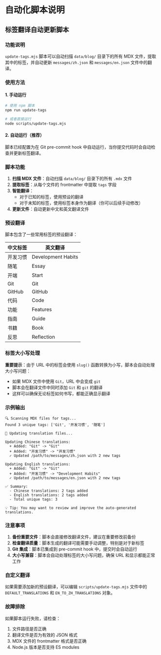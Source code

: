# 自动化脚本说明

## 标签翻译自动更新脚本

### 功能说明

`update-tags.mjs` 脚本可以自动扫描 `data/blog/` 目录下的所有 MDX 文件，提取其中的标签，并自动更新 `messages/zh.json` 和 `messages/en.json` 文件中的翻译。

### 使用方法

#### 1. 手动运行

```bash
# 使用 npm 脚本
npm run update-tags

# 或者直接运行
node scripts/update-tags.mjs
```

#### 2. 自动运行（推荐）

脚本已经配置为在 Git pre-commit hook 中自动运行，当你提交代码时会自动检查并更新标签翻译。

### 脚本功能

1. **扫描 MDX 文件**：自动扫描 `data/blog/` 目录下的所有 `.mdx` 文件
2. **提取标签**：从每个文件的 frontmatter 中提取 `tags` 字段
3. **智能翻译**：
   - 对于已知的标签，使用预设的翻译
   - 对于未知的标签，使用标签本身作为翻译（你可以后续手动修改）
4. **更新文件**：自动更新中文和英文翻译文件

### 预设翻译

脚本包含了一些常用标签的预设翻译：

| 中文标签 | 英文翻译           |
| -------- | ------------------ |
| 开发习惯 | Development Habits |
| 随笔     | Essay              |
| 开端     | Start              |
| Git      | Git                |
| GitHub   | GitHub             |
| 代码     | Code               |
| 功能     | Features           |
| 指南     | Guide              |
| 书籍     | Book               |
| 反思     | Reflection         |

### 标签大小写处理

**重要提示**：由于 URL 中的标签会使用 `slug()` 函数转换为小写，脚本会自动处理大小写问题：

- 如果 MDX 文件中使用 `Git`，URL 中会变成 `git`
- 脚本会在翻译文件中同时添加 `Git` 和 `git` 的翻译
- 这样可以确保无论标签如何书写，都能正确显示翻译

### 示例输出

```
🔍 Scanning MDX files for tags...
Found 3 unique tags: ['Git', '开发习惯', '随笔']

📝 Updating translation files...

Updating Chinese translations:
  + Added: "Git" -> "Git"
  + Added: "开发习惯" -> "开发习惯"
  ✓ Updated /path/to/messages/zh.json with 2 new tags

Updating English translations:
  + Added: "Git" -> "Git"
  + Added: "开发习惯" -> "Development Habits"
  ✓ Updated /path/to/messages/en.json with 2 new tags

✅ Summary:
  - Chinese translations: 2 tags added
  - English translations: 2 tags added
  - Total unique tags: 3

💡 Tip: You may want to review and improve the auto-generated translations.
```

### 注意事项

1. **备份重要文件**：脚本会直接修改翻译文件，建议在重要修改前备份
2. **检查翻译质量**：脚本生成的翻译可能需要手动调整，特别是对于新标签
3. **Git 集成**：脚本已集成到 pre-commit hook 中，提交时会自动运行
4. **大小写兼容**：脚本会自动处理标签的大小写问题，确保 URL 和显示都能正常工作

### 自定义翻译

如果需要添加新的预设翻译，可以编辑 `scripts/update-tags.mjs` 文件中的 `DEFAULT_TRANSLATIONS` 和 `EN_TO_ZH_TRANSLATIONS` 对象。

### 故障排除

如果脚本运行失败，请检查：

1. 文件路径是否正确
2. 翻译文件是否为有效的 JSON 格式
3. MDX 文件的 frontmatter 格式是否正确
4. Node.js 版本是否支持 ES modules
